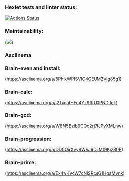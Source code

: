 ### Hexlet tests and linter status:
[![Actions Status](https://github.com/AidDeathLord/python-project-49/workflows/hexlet-check/badge.svg)](https://github.com/AidDeathLord/python-project-49/actions)

### Maintainability:
(<a href="https://codeclimate.com/github/AidDeathLord/python-project-49/maintainability"><img src="https://api.codeclimate.com/v1/badges/697cc4e6546ebe8ef998/maintainability" /></a>)

### Asciinema
### Brain-even and install:
(https://asciinema.org/a/5PhtkWPISVIC4GEUM2Vlg85g1)
### Brain-calc:
(https://asciinema.org/a/l2TuoatHFc4Yz9flfU0PNDJek)
### Brain-gcd:
(https://asciinema.org/a/W8M5Bzib9COc2rj7fJPyXMLnw)
### Brain-progression:
(https://asciinema.org/a/DDGOirXvy8WVJ9D5Mf9Kjz80P)
### Brain-prime:
(https://asciinema.org/a/Ex4wKVcW7cNlSRcqG1HqaMvnk)